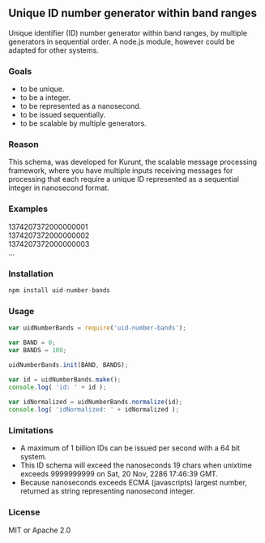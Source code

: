 ## Unique ID number generator within band ranges

Unique identifier (ID) number generator within band ranges, by multiple generators in sequential order. A node.js module, however could be adapted for other systems.

### Goals

- to be unique.
- to be a integer.
- to be represented as a nanosecond.
- to be issued sequentially.
- to be scalable by multiple generators.

### Reason

This schema, was developed for Kurunt, the scalable message processing framework, where you have multiple inputs receiving messages for processing that each require a unique ID represented as a sequential integer in nanosecond format.

### Examples

1374207372000000001  
1374207372000000002  
1374207372000000003  
...  


### Installation

```js
npm install uid-number-bands
```

### Usage

```js
var uidNumberBands = require('uid-number-bands');

var BAND = 0;
var BANDS = 100;

uidNumberBands.init(BAND, BANDS);

var id = uidNumberBands.make();
console.log( 'id: ' + id );
	
var idNormalized = uidNumberBands.normalize(id);
console.log( 'idNormalized: ' + idNormalized );

```

### Limitations

- A maximum of 1 billion IDs can be issued per second with a 64 bit system.
- This ID schema will exceed the nanoseconds 19 chars when unixtime exceeds 9999999999 on Sat, 20 Nov, 2286 17:46:39 GMT.
- Because nanoseconds exceeds ECMA (javascripts) largest number, returned as string representing nanosecond integer.

### License

MIT or Apache 2.0

